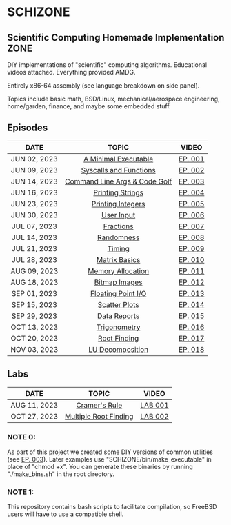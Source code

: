 # SCHIZONE


## Scientific Computing Homemade Implementation ZONE

DIY implementations of "scientific" computing algorithms. Educational videos attached. Everything provided AMDG.

Entirely x86-64 assembly (see language breakdown on side panel).

Topics include basic math, BSD/Linux, mechanical/aerospace engineering, home/garden, finance, and maybe some embedded stuff.

## Episodes
| DATE | TOPIC | VIDEO |
| :---: | :---: | :---: |
| JUN 02, 2023 | [A Minimal Executable](ex/ex001_minimal_executable) | [EP. 001](https://youtu.be/7NFOS9F1Afo) |
| JUN 09, 2023 | [Syscalls and Functions](ex/ex002_syscalls_and_functions) | [EP. 002](https://youtu.be/QDSzn43bq7E) |
| JUN 14, 2023 | [Command Line Args & Code Golf](ex/ex003_command_line_args_and_code_golf) | [EP. 003](https://youtu.be/zX0bcOVGjow) |
| JUN 16, 2023 | [Printing Strings](ex/ex004_printing_strings) | [EP. 004](https://youtu.be/ZUcCBNCcSz8) |
| JUN 23, 2023 | [Printing Integers](ex/ex005_printing_integers) | [EP. 005](https://youtu.be/_hbZN4khAyU) |
| JUN 30, 2023 | [User Input](ex/ex006_user_input) | [EP. 006](https://youtu.be/PXTgtQN2CMg) |
| JUL 07, 2023 | [Fractions](ex/ex007_fractions) | [EP. 007](https://youtu.be/MgbPiniv1g0) |
| JUL 14, 2023 | [Randomness](ex/ex008_randomness) | [EP. 008](https://youtu.be/oKt_r7PIBX0) |
| JUL 21, 2023 | [Timing](ex/ex009_timing) | [EP. 009](https://youtu.be/_Bo09H7EoHY) |
| JUL 28, 2023 | [Matrix Basics](ex/ex010_matrix_basics) | [EP. 010](https://youtu.be/gJ8e2tF2aPc) |
| AUG 09, 2023 | [Memory Allocation](ex/ex011_memory_allocation) | [EP. 011](https://youtu.be/oE80pvbapgI) |
| AUG 18, 2023 | [Bitmap Images](ex/ex012_bitmap_images) | [EP. 012](https://youtu.be/o7g5ttZPa-Q) |
| SEP 01, 2023 | [Floating Point I/O](ex/ex013_floating_point_io) | [EP. 013](https://youtu.be/JoYMVeNH4Ss) |
| SEP 15, 2023 | [Scatter Plots](ex/ex014_scatter_plots) | [EP. 014](https://youtu.be/ykPLQL1pC_4) |
| SEP 29, 2023 | [Data Reports](ex/ex015_data_reports) | [EP. 015](https://youtu.be/QRBNgs9ZZhY) |
| OCT 13, 2023 | [Trigonometry](ex/ex016_trigonometry) | [EP. 016](https://youtu.be/EfaJiAeHj7E) |
| OCT 20, 2023 | [Root Finding](ex/ex017_root_finding) | [EP. 017](https://youtu.be/TNmAOsaUJiQ) |
| NOV 03, 2023 | [LU Decomposition](ex/ex018_LU_decomposition) | [EP. 018](https://youtu.be/ApkJGn0Wiss) |

## Labs
| DATE | TOPIC | VIDEO |
| :---: | :---: | :---: |
| AUG 11, 2023 | [Cramer's Rule](lab/lab001_cramers_rule) | [LAB 001](https://youtu.be/JyIpF5iBGxU) |
| OCT 27, 2023 | [Multiple Root Finding](lab/lab002_multiple_root_finding) | [LAB 002](https://youtu.be/KaKBrN7tHpA) |


### NOTE 0: 
As part of this project we created some DIY versions of common utilities (see [EP. 003](ex/ex003_command_line_args_and_code_golf)). Later examples use "SCHIZONE/bin/make_executable" in place of "chmod +x". You can generate these binaries by running "./make_bins.sh" in the root directory.

### NOTE 1:
This repository contains bash scripts to facilitate compilation, so FreeBSD users will have to use a compatible shell.
